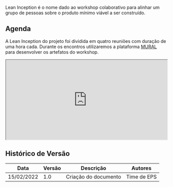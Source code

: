 
Lean Inception é o nome dado ao workshop colaborativo para alinhar um grupo de pessoas sobre o produto mínimo viável a ser construído.

## Agenda

A Lean Inception do projeto foi dividida em quatro reuniões com duração de uma hora cada. Durante os encontros utilizaremos a plataforma [MURAL](https://www.mural.co/) para desenvolver os artefatos do workshop.

<iframe src="https://docs.google.com/spreadsheets/d/e/2PACX-1vTSb9eHNh5KgfloWs5SJF0RMG5CxGtUxmo2pKqSlKxGlimFGUAZKnrvk7gL1v7IFlZD6jzQSRmeSCfd/pubhtml?widget=true&amp;headers=false" width="100%" height="250px"></iframe>

## Histórico de Versão

| Data       | Versão | Descrição            | Autores     |
| ---------- | ------ | -------------------- | ----------- |
| 15/02/2022 | 1.0    | Criação do documento | Time de EPS |
